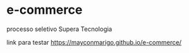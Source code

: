 # e-commerce
processo seletivo Supera Tecnologia

link para testar 
https://mayconmarigo.github.io/e-commerce/
